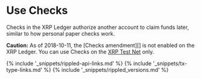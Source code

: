 # Use Checks

Checks in the XRP Ledger authorize another account to claim funds later, similar to how personal paper checks work.

**Caution:** As of 2018-10-11, the [Checks amendment][] is not enabled on the XRP Ledger. You can use Checks on the [XRP Test Net](xrp-test-net-faucet.html) only.

<!--{# common link defs #}-->
{% include '_snippets/rippled-api-links.md' %}
{% include '_snippets/tx-type-links.md' %}
{% include '_snippets/rippled_versions.md' %}
